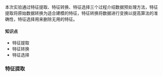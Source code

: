 

本次实验通过特征提取、特征转换、特征选择三个过程介绍数据预处理方法，特征提取将原始数据转换为适合建模的特征，特征转换将数据进行变换以提高算法的准确性，特征选择用来删除无用的特征。

#### 知识点

-   特征提取
-   特征转换
-   特征选择

### 特征提取

<!--stackedit_data:
eyJoaXN0b3J5IjpbLTExNzc0ODg4MTRdfQ==
-->